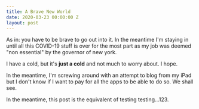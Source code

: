 ```yaml
---
title: A Brave New World
date: 2020-03-23 00:00:00 Z
layout: post
---
```


As in: you have to be brave to go out into it. In the meantime I'm staying in until all this
COVID-19 stuff is over for the most part as my job was deemed "non essential" by the
governor of new york. 

I have a cold, but it's **just a cold** and not much to worry about. I hope. 

In the meantime, I'm screwing around with an attempt to blog from my iPad
but I don't know if I want to pay for all the apps to be able to do so. We shall see. 

In the meantime, this post is the equivalent of testing testing...123. 
